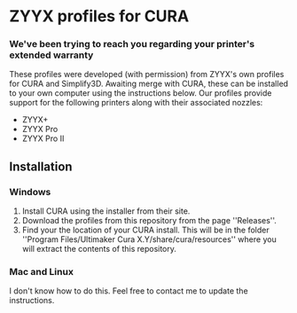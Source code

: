 # ZYYX profiles for CURA
### We've been trying to reach you regarding your printer's extended warranty

These profiles were developed (with permission) from ZYYX's own profiles for CURA and Simplify3D. Awaiting merge with CURA, these can be installed to your own computer using the instructions below. Our profiles provide support for the following printers along with their associated nozzles:

* ZYYX+
* ZYYX Pro
* ZYYX Pro II

## Installation
### Windows

1. Install CURA using the installer from their site.
2. Download the profiles from this repository from the page ''Releases''.
3. Find your the location of your CURA install. This will be in the folder ''Program Files/Ultimaker Cura X.Y/share/cura/resources'' where you will extract the contents of this repository.

### Mac and Linux

I don't know how to do this. Feel free to contact me to update the instructions.